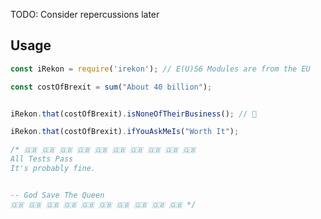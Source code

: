 
TODO: Consider repercussions later



## Usage
```javascript
const iRekon = require('irekon'); // E(U)S6 Modules are from the EU

const costOfBrexit = sum("About 40 billion");


iRekon.that(costOfBrexit).isNoneOfTheirBusiness(); // 🍻

iRekon.that(costOfBrexit).ifYouAskMeIs("Worth It");

/* 🇬🇧 🇬🇧 🇬🇧 🇬🇧 🇬🇧 🇬🇧 🇬🇧 🇬🇧 🇬🇧 🇬🇧
All Tests Pass
It's probably fine.


-- God Save The Queen
🇬🇧 🇬🇧 🇬🇧 🇬🇧 🇬🇧 🇬🇧 🇬🇧 🇬🇧 🇬🇧 🇬🇧 */
```
